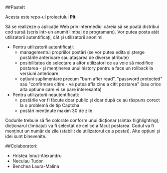 ##PasteIt

Acesta este repo-ul proiectului **PIt**

Să se realizeze o aplicație Web prin intermediul căreia să se poată distribui cod sursă (scris intr-un anumit limbaj de programare). Vor putea posta atât utilizatorii autentificați, cât și utilizatorii anonimi.
* Pentru utilizatorii autentificați:
  * managementul propriilor postări (se vor putea edita și șterge postările anterioare sau atașarea de diverse atribute)
  * posibilitatea de selectare a altor utilizatori ce au voie să modifice postarea - și menținerea unui history pentru a face un rollback la versiuni anterioare
  * opțiuni suplimentare precum "burn after read", "password protected" sau "confirmare citire - va putea afla cine a citit postarea" (sau orice alta optiune care vi se pare interesanta)
* Pentru utilizatorii neautentificați:
  * postările vor fi făcute doar public și doar după ce au răspuns corect la o problemă de tip Captcha
  * postări menținute maxim 30 de zile

Codurile trebuie să fie colorate conform unui dicționar (sintax highlighting); dicționarul (limbajul) va fi selectat de cel ce a făcut postarea.
Codul va fi menținut un număr de zile (stabilit de utilizatorul ce a postat).
Alte opțiuni și idei sunt binevenite.



##Colaboratori: 
* Hristea Ionut-Alexandru
* Neculau Tudor
* Benchea Laura-Malina
